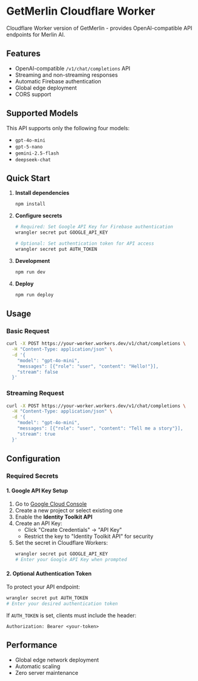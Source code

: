 # GetMerlin Cloudflare Worker

Cloudflare Worker version of GetMerlin - provides OpenAI-compatible API endpoints for Merlin AI.

## Features

- OpenAI-compatible `/v1/chat/completions` API
- Streaming and non-streaming responses
- Automatic Firebase authentication
- Global edge deployment
- CORS support

## Supported Models

This API supports only the following four models:

- `gpt-4o-mini`
- `gpt-5-nano`
- `gemini-2.5-flash`
- `deepseek-chat`

## Quick Start

1. **Install dependencies**
   ```bash
   npm install
   ```

2. **Configure secrets**
   ```bash
   # Required: Set Google API Key for Firebase authentication
   wrangler secret put GOOGLE_API_KEY

   # Optional: Set authentication token for API access
   wrangler secret put AUTH_TOKEN
   ```

3. **Development**
   ```bash
   npm run dev
   ```

4. **Deploy**
   ```bash
   npm run deploy
   ```

## Usage

### Basic Request
```bash
curl -X POST https://your-worker.workers.dev/v1/chat/completions \
  -H "Content-Type: application/json" \
  -d '{
    "model": "gpt-4o-mini",
    "messages": [{"role": "user", "content": "Hello!"}],
    "stream": false
  }'
```

### Streaming Request
```bash
curl -X POST https://your-worker.workers.dev/v1/chat/completions \
  -H "Content-Type: application/json" \
  -d '{
    "model": "gpt-4o-mini",
    "messages": [{"role": "user", "content": "Tell me a story"}],
    "stream": true
  }'
```

## Configuration

### Required Secrets

#### 1. Google API Key Setup

1. Go to [Google Cloud Console](https://console.cloud.google.com/apis/credentials)
2. Create a new project or select existing one
3. Enable the **Identity Toolkit API**
4. Create an API Key:
   - Click "Create Credentials" → "API Key"
   - Restrict the key to "Identity Toolkit API" for security
5. Set the secret in Cloudflare Workers:
   ```bash
   wrangler secret put GOOGLE_API_KEY
   # Enter your Google API Key when prompted
   ```

#### 2. Optional Authentication Token

To protect your API endpoint:
```bash
wrangler secret put AUTH_TOKEN
# Enter your desired authentication token
```

If `AUTH_TOKEN` is set, clients must include the header:
```
Authorization: Bearer <your-token>
```

## Performance

- Global edge network deployment
- Automatic scaling
- Zero server maintenance
